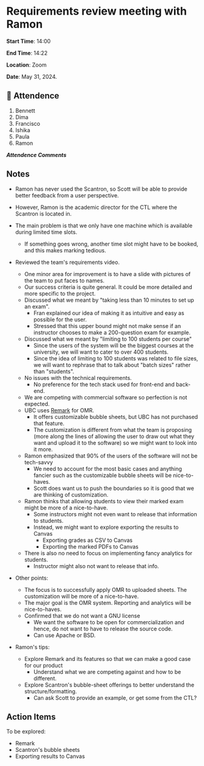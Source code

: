 # Requirements review meeting with Ramon

**Start Time**: 14:00

**End Time**: 14:22

**Location**: Zoom

**Date**: May 31, 2024.

## 👋 Attendence

1. Bennett
2. Dima
3. Francisco
4. Ishika
5. Paula
6. Ramon

***Attendence Comments***

## Notes

- Ramon has never used the Scantron, so Scott will be able to provide better feedback from a user perspective.
- However, Ramon is the academic director for the CTL where the Scantron is located in.
- The main problem is that we only have one machine which is available during limited time slots.
  - If something goes wrong, another time slot might have to be booked, and this makes marking tedious.

- Reviewed the team's requirements video.
  - One minor area for improvement is to have a slide with pictures of the team to put faces to names.
  - Our success criteria is quite general. It could be more detailed and more specific to the project.
  - Discussed what we meant by "taking less than 10 minutes to set up an exam".
    - Fran explained our idea of making it as intuitive and easy as possible for the user.
    - Stressed that this upper bound might not make sense if an instructor chooses to make a 200-question exam for example.
  - Discussed what we meant by "limiting to 100 students per course"
    - Since the users of the system will be the biggest courses at the university, we will want to cater to over 400 students.
    - Since the idea of limiting to 100 students was related to file sizes, we will want to rephrase that to talk about "batch sizes" rather than "students".
  - No issues with the technical requirements.
    - No preference for the tech stack used for front-end and back-end.
  - We are competing with commercial software so perfection is not expected.
  - UBC uses [Remark](https://ctl.ok.ubc.ca/learningtechnology/omr/) for OMR.
    - It offers customizable bubble sheets, but UBC has not purchased that feature.
    - The customization is different from what the team is proposing (more along the lines of allowing the user to draw out what they want and upload it to the software) so we might want to look into it more.
  - Ramon emphasized that 90% of the users of the software will not be tech-savvy
    - We need to account for the most basic cases and anything fancier such as the customizable bubble sheets will be nice-to-haves.
    - Scott does want us to push the boundaries so it is good that we are thinking of customization.
  - Ramon thinks that allowing students to view their marked exam might be more of a nice-to-have.
    - Some instructors might not even want to release that information to students.
    - Instead, we might want to explore exporting the results to Canvas
      - Exporting grades as CSV to Canvas
      - Exporting the marked PDFs to Canvas
  - There is also no need to focus on implementing fancy analytics for students.
    - Instructor might also not want to release that info.
- Other points:
  - The focus is to successfully apply OMR to uploaded sheets. The customization will be more of a nice-to-have.
  - The major goal is the OMR system. Reporting and analytics will be nice-to-haves.
  - Confirmed that we do not want a GNU license
    - We want the software to be open for commercialization and hence, do not want to have to release the source code.
    - Can use Apache or BSD.
- Ramon's tips:
  - Explore Remark and its features so that we can make a good case for our product
    - Understand what we are competing against and how to be different.
  - Explore Scantron's bubble-sheet offerings to better understand the structure/formatting.
    - Can ask Scott to provide an example, or get some from the CTL?

## Action Items

To be explored:

- Remark
- Scantron's bubble sheets
- Exporting results to Canvas
